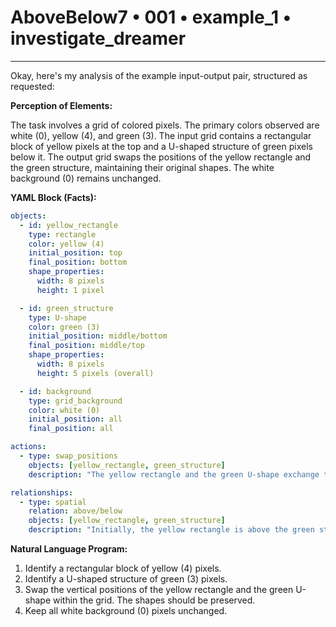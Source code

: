 # AboveBelow7 • 001 • example_1 • investigate_dreamer

---
Okay, here's my analysis of the example input-output pair, structured as requested:

**Perception of Elements:**

The task involves a grid of colored pixels. The primary colors observed are white (0), yellow (4), and green (3). The input grid contains a rectangular block of yellow pixels at the top and a U-shaped structure of green pixels below it. The output grid swaps the positions of the yellow rectangle and the green structure, maintaining their original shapes. The white background (0) remains unchanged.

**YAML Block (Facts):**



```yaml
objects:
  - id: yellow_rectangle
    type: rectangle
    color: yellow (4)
    initial_position: top
    final_position: bottom
    shape_properties:
      width: 8 pixels
      height: 1 pixel

  - id: green_structure
    type: U-shape
    color: green (3)
    initial_position: middle/bottom
    final_position: middle/top
    shape_properties:
      width: 8 pixels
      height: 5 pixels (overall)

  - id: background
    type: grid_background
    color: white (0)
    initial_position: all
    final_position: all

actions:
  - type: swap_positions
    objects: [yellow_rectangle, green_structure]
    description: "The yellow rectangle and the green U-shape exchange their vertical positions."

relationships:
  - type: spatial
    relation: above/below
    objects: [yellow_rectangle, green_structure]
    description: "Initially, the yellow rectangle is above the green structure. Finally, the green is on top and the yellow at the bottom."
```



**Natural Language Program:**

1.  Identify a rectangular block of yellow (4) pixels.
2.  Identify a U-shaped structure of green (3) pixels.
3.  Swap the vertical positions of the yellow rectangle and the green U-shape within the grid. The shapes should be preserved.
4.  Keep all white background (0) pixels unchanged.

